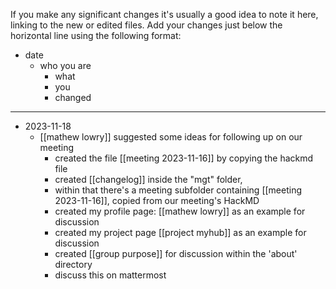If you make any significant changes it's usually a good idea to note it here, linking to the new or edited files. Add your changes just below the horizontal line using the following format:

* date
	* who you are
		* what
		* you
		* changed

---

* 2023-11-18
	* [[mathew lowry]] suggested some ideas for following up on our meeting
		* created the file [[meeting 2023-11-16]] by copying the hackmd file
		* created [[changelog]] inside the "mgt" folder, 
		* within that there's a meeting subfolder containing [[meeting 2023-11-16]], copied from our meeting's HackMD
		* created my profile page: [[mathew lowry]] as an example for discussion
		* created my project page  [[project myhub]] as an example for discussion
		* created [[group purpose]] for discussion within the 'about' directory
		* discuss this on mattermost 